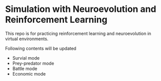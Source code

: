# Simulation with Neuroevolution and Reinforcement Learning

This repo is for practicing reinforcement learning and neuroevolution in virtual environments.


Following contents will be updated
- Survial mode
- Prey-predator mode
- Battle mode
- Economic mode
